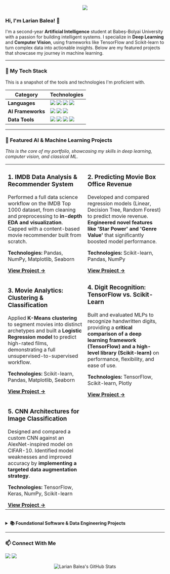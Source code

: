 <p align="center">
  <img src="https://capsule-render.vercel.app/api?type=waving&color=0077b6&height=260§ion=header&text=Larian%20Balea&fontSize=90&animation=fadeIn&fontAlignY=38&descAlignY=51&desc=Aspiring%20AI%20&%20Deep%20Learning%20Engineer" />
</p>

### Hi, I'm Larian Balea! 👋

I'm a second-year **Artificial Intelligence** student at Babeș-Bolyai University with a passion for building intelligent systems. I specialize in **Deep Learning** and **Computer Vision**, using frameworks like TensorFlow and Scikit-learn to turn complex data into actionable insights. Below are my featured projects that showcase my journey in machine learning.

---

### 🧠 My Tech Stack
This is a snapshot of the tools and technologies I'm proficient with.

| Category          | Technologies                                                                                                                                                                                                                                                                  |
|-------------------|-------------------------------------------------------------------------------------------------------------------------------------------------------------------------------------------------------------------------------------------------------------------------------|
| **Languages**     | <img src="https://img.shields.io/badge/Python-3776AB?style=for-the-badge&logo=python&logoColor=white" /> <img src="https://img.shields.io/badge/C%2B%2B-00599C?style=for-the-badge&logo=c%2B%2B&logoColor=white" /> <img src="https://img.shields.io/badge/Java-ED8B00?style=for-the-badge&logo=java&logoColor=white" /> <img src="https://img.shields.io/badge/SQL-4479A1?style=for-the-badge&logo=postgresql&logoColor=white" />                                                                                                                                                                                                                                                                                                                                |
| **AI Frameworks** | <img src="https://img.shields.io/badge/TensorFlow-FF6F00?style=for-the-badge&logo=tensorflow&logoColor=white" /> <img src="https://img.shields.io/badge/Keras-D00000?style=for-the-badge&logo=keras&logoColor=white" /> <img src="https://img.shields.io/badge/scikit--learn-F7931E?style=for-the-badge&logo=scikit-learn&logoColor=white" />                                                                                                                                                                                                                                                                                                                                    |
| **Data Tools**    | <img src="https://img.shields.io/badge/Pandas-150458?style=for-the-badge&logo=pandas&logoColor=white" /> <img src="https://img.shields.io/badge/NumPy-013243?style=for-the-badge&logo=numpy&logoColor=white" /> <img src="https://img.shields.io/badge/Plotly-3F4F75?style=for-the-badge&logo=plotly&logoColor=white" /> <img src="https://img.shields.io/badge/OpenCV-5C3EE8?style=for-the-badge&logo=opencv&logoColor=white" />                                                                                                                                                                                                                                                                |

---

### 🚀 Featured AI & Machine Learning Projects
*This is the core of my portfolio, showcasing my skills in deep learning, computer vision, and classical ML.*

<table>
  <tr>
    <td width="50%">
      <h3>1. IMDB Data Analysis & Recommender System</h3>
      <p>Performed a full data science workflow on the IMDB Top 1000 dataset, from cleaning and preprocessing to <strong>in-depth EDA and visualization</strong>. Capped with a content-based movie recommender built from scratch.</p>
      <p><b>Technologies:</b> Pandas, NumPy, Matplotlib, Seaborn</p>
      <a href="https://github.com/larian-balea/ML-projects/tree/main/1.%20Movie-Analysis-and-Recommender"><b>View Project →</b></a>
    </td>
    <td width="50%">
      <h3>2. Predicting Movie Box Office Revenue</h3>
      <p>Developed and compared regression models (Linear, Decision Tree, Random Forest) to predict movie revenue. <strong>Engineered novel features like 'Star Power' and 'Genre Value'</strong> that significantly boosted model performance.</p>
      <p><b>Technologies:</b> Scikit-learn, Pandas, NumPy</p>
      <a href="https://github.com/larian-balea/ML-projects/tree/main/2.%20Movie-Revenue-Prediction-Scikit-Learn"><b>View Project →</b></a>
    </td>
  </tr>
  <tr>
    <td width="50%">
      <h3>3. Movie Analytics: Clustering & Classification</h3>
      <p>Applied <strong>K-Means clustering</strong> to segment movies into distinct archetypes and built a <strong>Logistic Regression model</strong> to predict high-rated films, demonstrating a full unsupervised-to-supervised workflow.</p>
      <p><b>Technologies:</b> Scikit-learn, Pandas, Matplotlib, Seaborn</p>
      <a href="https://github.com/larian-balea/ML-projects/tree/main/3.%20Movie-Clustering-and-Classification-Scikit-Learn"><b>View Project →</b></a>
    </td>
    <td width="50%">
      <h3>4. Digit Recognition: TensorFlow vs. Scikit-Learn</h3>
      <p>Built and evaluated MLPs to recognize handwritten digits, providing a <strong>critical comparison of a deep learning framework (TensorFlow) and a high-level library (Scikit-learn)</strong> on performance, flexibility, and ease of use.</p>
      <p><b>Technologies:</b> TensorFlow, Scikit-learn, Plotly</p>
      <a href="https://github.com/larian-balea/ML-projects/tree/main/4.%20Handwritten-Digit-Recognition-Scikit-Learn-vs-TensorFlow"><b>View Project →</b></a>
    </td>
  </tr>
    <tr>
    <td width="50%">
      <h3>5. CNN Architectures for Image Classification</h3>
      <p>Designed and compared a custom CNN against an AlexNet-inspired model on CIFAR-10. Identified model weaknesses and improved accuracy by <strong>implementing a targeted data augmentation strategy</strong>.</p>
      <p><b>Technologies:</b> TensorFlow, Keras, NumPy, Scikit-learn</p>
      <a href="https://github.com/larian-balea/ML-projects/tree/main/5.%20Image-Classification-Custom-CNN-vs-AlexNet"><b>View Project →</b></a>
    </td>
    <td width="50%">
      <!-- You can add a 6th project here in the future! -->
    </td>
  </tr>
</table>

<br>

<details>
<summary><b>📚 Foundational Software & Data Engineering Projects</b></summary>
<br>

- **[Healthcare Management System (Java)](https://github.com/[your-github-username]/healthcare-system)**: A JavaFX GUI application with database integration (Maven-based) for managing patients, doctors, and appointments.
- **[Fair Management System (SQL)](https://github.com/[your-github-username]/fair-management)**: A comprehensive SQL project modeling a fair with zones, animals, shops, and employees, including tables, procedures, triggers, and views.
- **[Image Processing (C++)](https://github.com/[your-github-username]/image-processing)**: A console application for basic image manipulation, including brightness/contrast adjustments, gamma correction, and convolutions.
- **[Word Ladder (C++)](https://github.com/[your-github-username]/word-ladder)**: A game that transforms one word into another by changing one letter at a time, with automatic and interactive play modes.
- **[Clothes Manager (Lua)](https://github.com/[your-github-username]/clothes-manager)**: A stylish app to mix and match clothing items and build outfits, featuring a beautiful design.
</details>

---

### 📫 Connect With Me

<p align="left">
  <a href="https://www.linkedin.com/in/larian-balea/" target="_blank"><img src="https://img.shields.io/badge/LinkedIn-0077B5?style=for-the-badge&logo=linkedin&logoColor=white" /></a>
  <a href="mailto:larian.balea@gmail.com"><img src="https://img.shields.io/badge/Gmail-D14836?style=for-the-badge&logo=gmail&logoColor=white" /></a>
</p>

<!-- Optional: Add GitHub stats for a nice final touch -->
<p align="center">
  <img src="https://github-readme-stats.vercel.app/api?username=[your-github-username]&show_icons=true&theme=radical" alt="Larian Balea's GitHub Stats" />
</p>
